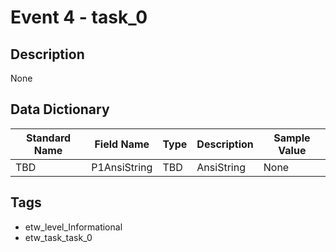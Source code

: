 # Event 4 - task_0

## Description
None

## Data Dictionary
|Standard Name|Field Name|Type|Description|Sample Value|
|---|---|---|---|---|
|TBD|P1AnsiString|TBD|AnsiString|None|None|

## Tags
* etw_level_Informational
* etw_task_task_0